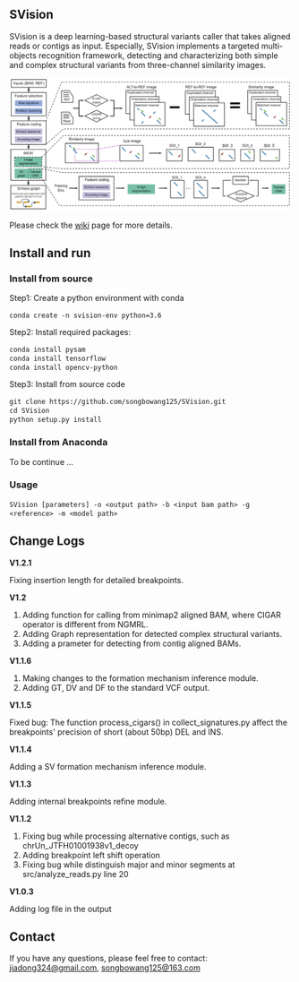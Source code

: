 ## SVision

SVision is a deep learning-based structural variants caller that takes aligned reads or contigs as input. Especially, SVision implements a targeted multi-objects recognition framework, detecting and characterizing both simple and complex structural variants from three-channel similarity images.

<img src="https://github.com/xjtu-omics/SVision/blob/master/supports/workflow.png" alt="SVision workflow" align=center/>


Please check the [wiki](https://github.com/xjtu-omics/SVision/wiki) page for more details. 


## Install and run

### Install from source
Step1: Create a python environment with conda

```
conda create -n svision-env python=3.6
```

Step2: Install required packages:

```
conda install pysam
conda install tensorflow
conda install opencv-python
```
Step3: Install from source code

```
git clone https://github.com/songbowang125/SVision.git
cd SVision
python setup.py install
```

### Install from Anaconda

To be continue ...


### Usage

```
SVision [parameters] -o <output path> -b <input bam path> -g <reference> -m <model path>
```


## Change Logs

**V1.2.1**

Fixing insertion length for detailed breakpoints.

**V1.2**

1. Adding function for calling from minimap2 aligned BAM, where CIGAR operator is different from NGMRL.
2. Adding Graph representation for detected complex structural variants.
3. Adding a prameter for detecting from contig aligned BAMs.

**V1.1.6**

1. Making changes to the formation mechanism inference module.
2. Adding GT, DV and DF to the standard VCF output.

**V1.1.5**

Fixed bug: The function process_cigars() in collect_signatures.py affect the breakpoints' precision of short (about 50bp) DEL and INS.

**V1.1.4**

Adding a SV formation mechanism inference module.

**V1.1.3**

Adding internal breakpoints refine module.

**V1.1.2**

1. Fixing bug while processing alternative contigs, such as chrUn_JTFH01001938v1_decoy
2. Adding breakpoint left shift operation
3. Fixing bug while distinguish major and minor segments at src/analyze_reads.py line 20

**V1.0.3**

Adding log file in the output

## Contact
If you have any questions, please feel free to contact: jiadong324@gmail.com, songbowang125@163.com
